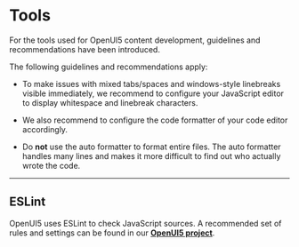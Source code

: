 <!-- loio41de83f642224556b8716dec2b41ce86 -->

# Tools

For the tools used for OpenUI5 content development, guidelines and recommendations have been introduced.

The following guidelines and recommendations apply:

-   To make issues with mixed tabs/spaces and windows-style linebreaks visible immediately, we recommend to configure your JavaScript editor to display whitespace and linebreak characters.

-   We also recommend to configure the code formatter of your code editor accordingly.

-   Do **not** use the auto formatter to format entire files. The auto formatter handles many lines and makes it more difficult to find out who actually wrote the code.


***

## ESLint

OpenUI5 uses ESLint to check JavaScript sources. A recommended set of rules and settings can be found in our [**OpenUI5 project**](https://github.com/UI5/openui5/blob/-/docs/eslint.md).

